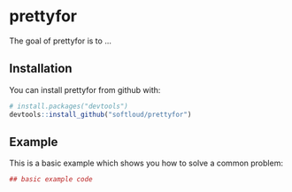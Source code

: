 
<!-- README.md is generated from README.Rmd. Please edit that file -->
prettyfor
=========

The goal of prettyfor is to ...

Installation
------------

You can install prettyfor from github with:

``` r
# install.packages("devtools")
devtools::install_github("softloud/prettyfor")
```

Example
-------

This is a basic example which shows you how to solve a common problem:

``` r
## basic example code
```
